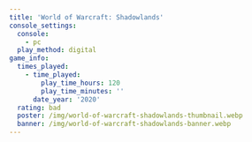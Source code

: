 ```yaml
---
title: 'World of Warcraft: Shadowlands'
console_settings:
  console:
    - pc
  play_method: digital
game_info:
  times_played:
    - time_played:
        play_time_hours: 120
        play_time_minutes: ''
      date_year: '2020'
  rating: bad
  poster: /img/world-of-warcraft-shadowlands-thumbnail.webp
  banner: /img/world-of-warcraft-shadowlands-banner.webp
---
```

